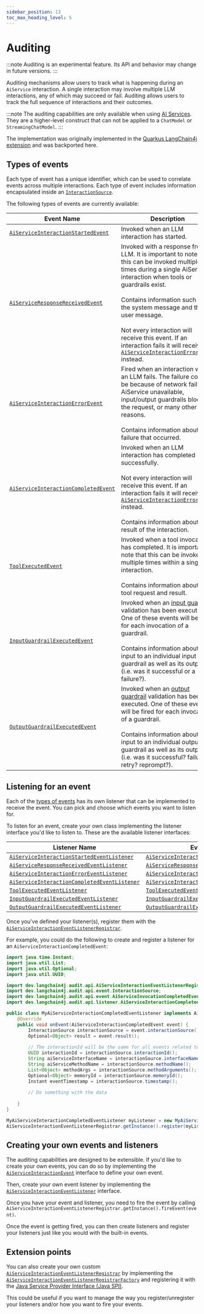 ```yaml
---
sidebar_position: 13
toc_max_heading_level: 5
---
```


# Auditing

:::note
Auditing is an experimental feature. Its API and behavior may change in future versions.
:::

Auditing mechanisms allow users to track what is happening during an `AiService` interaction. A single interaction may involve multiple LLM interactions, any of which may succeed or fail. Auditing allows users to track the full sequence of interactions and their outcomes.

:::note
The auditing capabilities are only available when using [AI Services](/tutorials/ai-services). They are a higher-level construct that can not be applied to a `ChatModel` or `StreamingChatModel`.
:::

The implementation was originally implemented in the [Quarkus LangChain4j extension](https://docs.quarkiverse.io/quarkus-langchain4j/dev/) and was backported here.

## Types of events

Each type of event has a unique identifier, which can be used to correlate events across multiple interactions. Each type of event includes information encapsulated inside an [`InteractionSource`](https://github.com/langchain4j/langchain4j/blob/main/langchain4j-core/src/main/java/dev/langchain4j/audit/api/event/InteractionSource.java).

The following types of events are currently available:

| Event Name                                                                                                                                                                                          | Description                                                                                                                                                                                                                                                                                                                                                                                                                                                                                                                                                        |
|-----------------------------------------------------------------------------------------------------------------------------------------------------------------------------------------------------|--------------------------------------------------------------------------------------------------------------------------------------------------------------------------------------------------------------------------------------------------------------------------------------------------------------------------------------------------------------------------------------------------------------------------------------------------------------------------------------------------------------------------------------------------------------------|
| [`AiServiceInteractionStartedEvent`](https://github.com/langchain4j/langchain4j/blob/main/langchain4j-core/src/main/java/dev/langchain4j/audit/api/event/AiServiceInteractionStartedEvent.java)     | Invoked when an LLM interaction has started.                                                                                                                                                                                                                                                                                                                                                                                                                                                                                                                       |
| [`AiServiceResponseReceivedEvent`](https://github.com/langchain4j/langchain4j/blob/main/langchain4j-core/src/main/java/dev/langchain4j/audit/api/event/AiServiceResponseReceivedEvent.java)         | Invoked with a response from an LLM. It is important to note that this can be invoked multiple times during a single AiService interaction when tools or guardrails exist.<br/><br/> Contains information such as the system message and the user message.<br/><br/>Not every interaction will receive this event. If an interaction fails it will receive an [`AiServiceInteractionErrorEvent`](https://github.com/langchain4j/langchain4j/blob/main/langchain4j-core/src/main/java/dev/langchain4j/audit/api/event/AiServiceInteractionErrorEvent.java) instead. |
| [`AiServiceInteractionErrorEvent`](https://github.com/langchain4j/langchain4j/blob/main/langchain4j-core/src/main/java/dev/langchain4j/audit/api/event/AiServiceInteractionErrorEvent.java)         | Fired when an interaction with an LLM fails. The failure could be because of network failure, AiService unavailable, input/output guardrails blocking the request, or many other reasons.<br/><br/>Contains information about the failure that occurred.                                                                                                                                                                                                                                                                                                           |
| [`AiServiceInteractionCompletedEvent`](https://github.com/langchain4j/langchain4j/blob/main/langchain4j-core/src/main/java/dev/langchain4j/audit/api/event/AiServiceInteractionCompletedEvent.java) | Invoked when an LLM interaction has completed successfully.<br/><br/>Not every interaction will receive this event. If an interaction fails it will receive an [`AiServiceInteractionErrorEvent`](https://github.com/langchain4j/langchain4j/blob/main/langchain4j-core/src/main/java/dev/langchain4j/audit/api/event/AiServiceInteractionErrorEvent.java) instead.<br/><br/>Contains information about the result of the interaction.                                                                                                                             |
| [`ToolExecutedEvent`](https://github.com/langchain4j/langchain4j/blob/main/langchain4j-core/src/main/java/dev/langchain4j/audit/api/event/ToolExecutedEvent.java)                                   | Invoked when a tool invocation has completed. It is important to note that this can be invoked multiple times within a single llm interaction.<br/><br/>Contains information about the tool request and result.                                                                                                                                                                                                                                                                                                                                                    |
| [`InputGuardrailExecutedEvent`](https://github.com/langchain4j/langchain4j/blob/main/langchain4j-core/src/main/java/dev/langchain4j/audit/api/event/InputGuardrailExecutedEvent.java)               | Invoked when an [input guardrail](https://docs.langchain4j.dev/tutorials/guardrails#input-guardrails) validation has been executed. One of these events will be fired for each invocation of a guardrail.<br/><br/>Contains information about the input to an individual input guardrail as well as its output (i.e. was it successful or a failure?).                                                                                                                                                                                                             |
| [`OutputGuardrailExecutedEvent`](https://github.com/langchain4j/langchain4j/blob/main/langchain4j-core/src/main/java/dev/langchain4j/audit/api/event/OutputGuardrailExecutedEvent.java)             | Invoked when an [output guardrail](https://docs.langchain4j.dev/tutorials/guardrails#output-guardrails) validation has been executed. One of these events will be fired for each invocation of a guardrail.<br/><br/>Contains information about the input to an individual output guardrail as well as its output (i.e. was it successful? failure? a retry? reprompt?).                                                                                                                                                                                           |

## Listening for an event

Each of the [types of events](#types-of-events) has its own listener that can be implemented to receive the event. You can pick and choose which events you want to listen for.

To listen for an event, create your own class implementing the listener interface you'd like to listen to. These are the available listener interfaces:

| Listener Name                                                                                                                                                                                                          | Event                                                                                                                                                                                               |
|------------------------------------------------------------------------------------------------------------------------------------------------------------------------------------------------------------------------|-----------------------------------------------------------------------------------------------------------------------------------------------------------------------------------------------------|
| [`AiServiceInteractionStartedEventListener`](https://github.com/langchain4j/langchain4j/blob/main/langchain4j-core/src/main/java/dev/langchain4j/audit/api/listener/AiServiceInteractionStartedEventListener.java)     | [`AiServiceInteractionStartedEvent`](https://github.com/langchain4j/langchain4j/blob/main/langchain4j-core/src/main/java/dev/langchain4j/audit/api/event/AiServiceInteractionStartedEvent.java)     |
| [`AiServiceResponseReceivedEventListener`](https://github.com/langchain4j/langchain4j/blob/main/langchain4j-core/src/main/java/dev/langchain4j/audit/api/listener/AiServiceResponseReceivedEventListener.java)         | [`AiServiceResponseReceivedEvent`](https://github.com/langchain4j/langchain4j/blob/main/langchain4j-core/src/main/java/dev/langchain4j/audit/api/event/AiServiceResponseReceivedEvent.java)         |
| [`AiServiceInteractionErrorEventListener`](https://github.com/langchain4j/langchain4j/blob/main/langchain4j-core/src/main/java/dev/langchain4j/audit/api/listener/AiServiceInteractionErrorEventListener.java)         | [`AiServiceInteractionErrorEvent`](https://github.com/langchain4j/langchain4j/blob/main/langchain4j-core/src/main/java/dev/langchain4j/audit/api/event/AiServiceInteractionErrorEvent.java)         |
| [`AiServiceInteractionCompletedEventListener`](https://github.com/langchain4j/langchain4j/blob/main/langchain4j-core/src/main/java/dev/langchain4j/audit/api/listener/AiServiceInteractionCompletedEventListener.java) | [`AiServiceInteractionCompletedEvent`](https://github.com/langchain4j/langchain4j/blob/main/langchain4j-core/src/main/java/dev/langchain4j/audit/api/event/AiServiceInteractionCompletedEvent.java) |
| [`ToolExecutedEventListener`](https://github.com/langchain4j/langchain4j/blob/main/langchain4j-core/src/main/java/dev/langchain4j/audit/api/listener/ToolExecutedEventListener.java)                                   | [`ToolExecutedEvent`](https://github.com/langchain4j/langchain4j/blob/main/langchain4j-core/src/main/java/dev/langchain4j/audit/api/event/ToolExecutedEvent.java)                                   |
| [`InputGuardrailExecutedEventListener`](https://github.com/langchain4j/langchain4j/blob/main/langchain4j-core/src/main/java/dev/langchain4j/audit/api/listener/InputGuardrailExecutedEventListener.java)               | [`InputGuardrailExecutedEvent`](https://github.com/langchain4j/langchain4j/blob/main/langchain4j-core/src/main/java/dev/langchain4j/audit/api/event/InputGuardrailExecutedEvent.java)               |
| [`OutputGuardrailExecutedEventListener`](https://github.com/langchain4j/langchain4j/blob/main/langchain4j-core/src/main/java/dev/langchain4j/audit/api/listener/OutputGuardrailExecutedEventListener.java)             | [`OutputGuardrailExecutedEvent`](https://github.com/langchain4j/langchain4j/blob/main/langchain4j-core/src/main/java/dev/langchain4j/audit/api/event/OutputGuardrailExecutedEvent.java)             |

Once you've defined your listener(s), register them with the [`AiServiceInteractionEventListenerRegistrar`](https://github.com/langchain4j/langchain4j/blob/main/langchain4j-core/src/main/java/dev/langchain4j/audit/api/AiServiceInteractionEventListenerRegistrar.java).

For example, you could do the following to create and register a listener for an `AiServiceInteractionCompletedEvent`:

```java
import java.time.Instant;
import java.util.List;
import java.util.Optional;
import java.util.UUID;

import dev.langchain4j.audit.api.AiServiceInteractionEventListenerRegistrar;
import dev.langchain4j.audit.api.event.InteractionSource;
import dev.langchain4j.audit.api.event.AiServiceInvocationCompletedEvent;
import dev.langchain4j.audit.api.listener.AiServiceInteractionCompletedEventListener;

public class MyAiServiceInteractionCompletedEventListener implements AiServiceInteractionCompletedEventListener {
    @Override
    public void onEvent(AiServiceInteractionCompletedEvent event) {
        InteractionSource interactionSource = event.interactionSource();
        Optional<Object> result = event.result();
        
        // The interactionId will be the same for all events related to the same LLM interaction
        UUID interactionId = interactionSource.interactionId();
        String aiServiceInterfaceName = interactionSource.interfaceName();
        String aiServiceMethodName = interactionSource.methodName();
        List<Object> methodArgs = interactionSource.methodArguments();
        Optional<Object> memoryId = interactionSource.memoryId();
        Instant eventTimestamp = interactionSource.timestamp();
        
        // Do something with the data
        
    }
}

MyAiServiceInteractionCompletedEventListener myListener = new MyAiServiceInteractionCompletedEventListener();
AiServiceInteractionEventListenerRegistrar.getInstance().register(myListener);
```

## Creating your own events and listeners

The auditing capabilities are designed to be extensible. If you'd like to create your own events, you can do so by implementing the [`AiServiceInteractionEvent`](https://github.com/langchain4j/langchain4j/blob/main/langchain4j-core/src/main/java/dev/langchain4j/audit/api/event/AiServiceInteractionEvent.java) interface to define your own event.

Then, create your own event listener by implementing the [`AiServiceInteractionEventListener`](https://github.com/langchain4j/langchain4j/blob/main/langchain4j-core/src/main/java/dev/langchain4j/audit/api/listener/AiServiceInteractionEventListener.java) interface.

Once you have your event and listener, you need to fire the event by calling `AiServiceInteractionEventListenerRegistrar.getInstance().fireEvent(event)`.

Once the event is getting fired, you can then create listeners and register your listeners just like you would with the built-in events.

## Extension points

You can also create your own custom [`AiServiceInteractionEventListenerRegistrar`](https://github.com/langchain4j/langchain4j/blob/main/langchain4j-core/src/main/java/dev/langchain4j/audit/api/AiServiceInteractionEventListenerRegistrar.java) by implementing the [`AiServiceInteractionEventListenerRegistrarFactory`](https://github.com/langchain4j/langchain4j/blob/main/langchain4j-core/src/main/java/dev/langchain4j/spi/audit/AiServiceInteractionEventListenerRegistrarFactory.java) and registering it with the [Java Service Provider Interface (Java SPI)](https://www.baeldung.com/java-spi).

This could be useful if you want to manage the way you register/unregister your listeners and/or how you want to fire your events.
